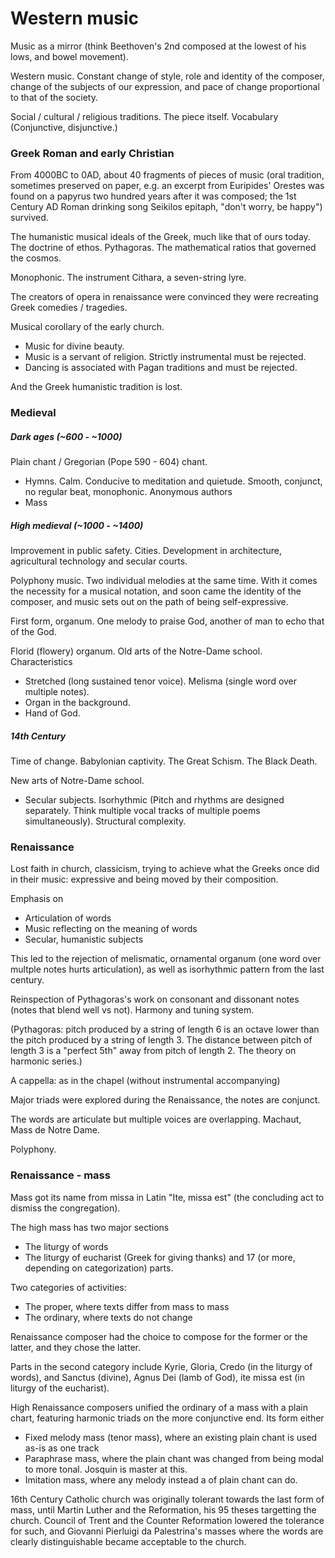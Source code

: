 # Western music

Music as a mirror (think Beethoven's 2nd composed at the lowest of his lows, and bowel movement).

Western music. Constant change of style, role and identity of the composer, change of the subjects of our expression, and pace of change proportional to that of the society.

Social / cultural / religious traditions. The piece itself. Vocabulary (Conjunctive, disjunctive.)

### Greek Roman and early Christian

From 4000BC to 0AD, about 40 fragments of pieces of music (oral tradition, sometimes preserved on paper, e.g. an excerpt from Euripides' Orestes was found on a papyrus two hundred years after it was composed; the 1st Century AD Roman drinking song Seikilos epitaph, "don't worry, be happy") survived.

The humanistic musical ideals of the Greek, much like that of ours today.
The doctrine of ethos. Pythagoras. The mathematical ratios that governed the cosmos.

Monophonic. The instrument Cithara, a seven-string lyre.

The creators of opera in renaissance were convinced they were recreating Greek comedies / tragedies.

Musical corollary of the early church.
* Music for divine beauty.
* Music is a servant of religion. Strictly instrumental must be rejected. 
* Dancing is associated with Pagan traditions and must be rejected.

And the Greek humanistic tradition is lost.

### Medieval

##### Dark ages (~600 - ~1000)

Plain chant / Gregorian (Pope 590 - 604) chant.
* Hymns. Calm. Conducive to meditation and quietude. Smooth, conjunct, no regular beat, monophonic. Anonymous authors
* Mass

##### High medieval (~1000 - ~1400)

Improvement in public safety. Cities. Development in architecture, agricultural technology and secular courts.

Polyphony music. Two individual melodies at the same time.
With it comes the necessity for a musical notation, and soon came the identity of the composer, and music sets out on the path of being self-expressive.

First form, organum.
One melody to praise God, another of man to echo that of the God.

Florid (flowery) organum.
Old arts of the Notre-Dame school. Characteristics
* Stretched (long sustained tenor voice). Melisma (single word over multiple notes).
* Organ in the background.
* Hand of God.

##### 14th Century

Time of change.
Babylonian captivity. The Great Schism. The Black Death.

New arts of Notre-Dame school.
* Secular subjects. Isorhythmic (Pitch and rhythms are designed separately. Think multiple vocal tracks of multiple poems simultaneously). Structural complexity.

### Renaissance

Lost faith in church, classicism, trying to achieve what the Greeks once did in their music: expressive and being moved by their composition.

Emphasis on
* Articulation of words
* Music reflecting on the meaning of words
* Secular, humanistic subjects

This led to the rejection of melismatic, ornamental organum (one word over multple notes hurts articulation), as well as isorhythmic pattern from the last century.

Reinspection of Pythagoras's work on consonant and dissonant notes (notes that blend well vs not).
Harmony and tuning system.

(Pythagoras: pitch produced by a string of length 6 is an octave lower than the pitch produced by a string of length 3. The distance between pitch of length 3 is a "perfect 5th" away from pitch of length 2. The theory on harmonic series.)

A cappella: as in the chapel (without instrumental accompanying)

Major triads were explored during the Renaissance, the notes are conjunct.

The words are articulate but multiple voices are overlapping.
Machaut, Mass de Notre Dame.

Polyphony.

### Renaissance - mass

Mass got its name from missa in Latin "Ite, missa est" (the concluding act to dismiss the congregation).

The high mass has two major sections
* The liturgy of words
* The liturgy of eucharist (Greek for giving thanks)
and 17 (or more, depending on categorization) parts.

Two categories of activities:
* The proper, where texts differ from mass to mass
* The ordinary, where texts do not change

Renaissance composer had the choice to compose for the former or the latter, and they chose the latter.

Parts in the second category include Kyrie, Gloria, Credo (in the liturgy of words), and Sanctus (divine), Agnus Dei (lamb of God), ite missa est (in liturgy of the eucharist).

High Renaissance composers unified the ordinary of a mass with a plain chart, featuring harmonic triads on the more conjunctive end.
Its form either
* Fixed melody mass (tenor mass), where an existing plain chant is used as-is as one track
* Paraphrase mass, where the plain chant was changed from being modal to more tonal. Josquin is master at this.
* Imitation mass, where any melody instead a of plain chant can do.

16th Century Catholic church was originally tolerant towards the last form of mass, until Martin Luther and the Reformation, his 95 theses targetting the church.
Council of Trent and the Counter Reformation lowered the tolerance for such, and Giovanni Pierluigi da Palestrina's masses where the words are clearly distinguishable became acceptable to the church.
